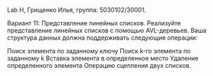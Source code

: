 Lab H, Грищенко Илья, группа: 5030102/30001.

Вариант 11: Представление линейных списков. Реализуйте представление линейных списков с помощью AVL-деревьев. Ваша структура данных должна поддерживать следующие операции:

Поиск элемента по заданному ключу
Поиск k-го элемента по заданному k
Вставка элемента в определенное место
Удаление определенного элемента
Операцию сцепления двух списков.
